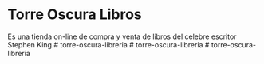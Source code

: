 # Torre Oscura Libros
Es una tienda on-line de compra y venta de libros del celebre escritor Stephen King.#   t o r r e - o s c u r a - l i b r e r i a  
 #   t o r r e - o s c u r a - l i b r e r i a  
 #   t o r r e - o s c u r a - l i b r e r i a  
 